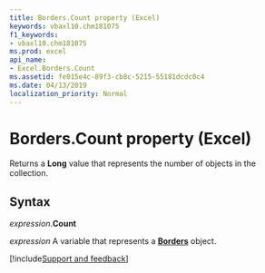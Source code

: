 ```yaml
---
title: Borders.Count property (Excel)
keywords: vbaxl10.chm181075
f1_keywords:
- vbaxl10.chm181075
ms.prod: excel
api_name:
- Excel.Borders.Count
ms.assetid: fe015e4c-89f3-cb8c-5215-55181dcdc0c4
ms.date: 04/13/2019
localization_priority: Normal
---
```



# Borders.Count property (Excel)

Returns a **Long** value that represents the number of objects in the collection.


## Syntax

_expression_.**Count**

_expression_ A variable that represents a **[Borders](Excel.Borders.md)** object.




[!include[Support and feedback](~/includes/feedback-boilerplate.md)]